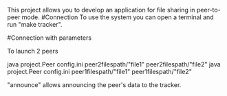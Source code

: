 This project allows you to develop an application for file sharing in peer-to-peer mode. 
#Connection To use the system
you can open a terminal and run "make tracker".

#Connection with parameters

To launch 2 peers

java project.Peer config.ini peer2filespath/"file1" peer2filespath/"file2" java project.Peer config.ini peer1filespath/"file1" peer1filespath/"file2"

"announce" allows announcing the peer's data to the tracker.